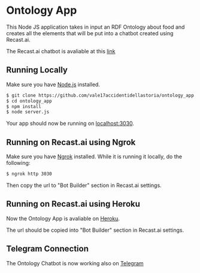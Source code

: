 # Ontology App

This Node JS application takes in input an RDF Ontology about food and creates all the elements that will be put into a chatbot created using Recast.ai.

The Recast.ai chatbot is avaliable at this [link](https://recast.ai/vale17accidentidellastoria/ontology-app-bot/)

## Running Locally

Make sure you have [Node.js](http://nodejs.org/) installed.

```sh
$ git clone https://github.com/vale17accidentidellastoria/ontology_app.git
$ cd ontology_app
$ npm install
$ node server.js
```

Your app should now be running on [localhost:3030](http://localhost:3030/).

## Running on Recast.ai using Ngrok

Make sure you have [Ngrok](https://ngrok.com) installed. While it is running it locally, do the following:

```sh
$ ngrok http 3030
````

Then copy the url to "Bot Builder" section in Recast.ai settings.

## Running on Recast.ai using Heroku

Now the Ontology App is avaliable on [Heroku](https://ontobot-server.herokuapp.com).

The url should be copied into "Bot Builder" section in Recast.ai settings.

## Telegram Connection

The Ontology Chatbot is now working also on [Telegram](http://t.me/ontobot_app_bot)
